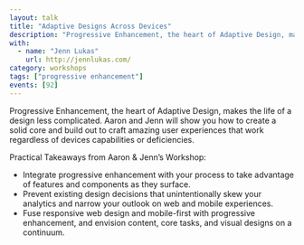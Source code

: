```yaml
---
layout: talk
title: "Adaptive Designs Across Devices"
description: "Progressive Enhancement, the heart of Adaptive Design, makes the life of a design less complicated. Aaron and Jenn will show you how to create a solid core and build out to craft amazing user experiences that work regardless of devices capabilities or deficiencies."
with:
  - name: "Jenn Lukas"
    url: http://jennlukas.com/
category: workshops
tags: ["progressive enhancement"]
events: [92]
---
```


Progressive Enhancement, the heart of Adaptive Design, makes the life of a design less complicated. Aaron and Jenn will show you how to create a solid core and build out to craft amazing user experiences that work regardless of devices capabilities or deficiencies.

Practical Takeaways from Aaron & Jenn’s Workshop:

* Integrate progressive enhancement with your process to take advantage of features and components as they surface.
* Prevent existing design decisions that unintentionally skew your analytics and narrow your outlook on web and mobile experiences.
* Fuse responsive web design and mobile­-first with progressive enhancement, and envision content, core tasks, and visual designs on a continuum.